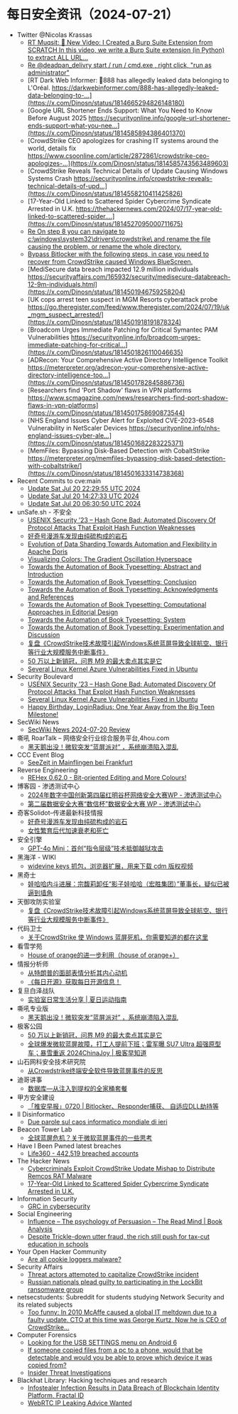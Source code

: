 # 每日安全资讯（2024-07-21）

- Twitter @Nicolas Krassas
  - [RT Muqsit: 🔴 New Video: I Created a Burp Suite Extension from SCRATCH In this video, we write a Burp Suite extension (in Python) to extract ALL URL...](https://x.com/Dinosn/status/1814684931320115633)
  - [Re @deadpan_delivry start / run / cmd.exe , right click, "run as administrator"](https://x.com/Dinosn/status/1814665850399457337)
  - [RT Dark Web Informer: 🚨888 has allegedly leaked data belonging to L'Oréal. https://darkwebinformer.com/888-has-allegedly-leaked-data-belonging-to-...](https://x.com/Dinosn/status/1814665294826148180)
  - [Google URL Shortener Ends Support: What You Need to Know Before August 2025 https://securityonline.info/google-url-shortener-ends-support-what-you-nee...](https://x.com/Dinosn/status/1814585894386401370)
  - [CrowdStrike CEO apologizes for crashing IT systems around the world, details fix https://www.csoonline.com/article/2872861/crowdstrike-ceo-apologizes-...](https://x.com/Dinosn/status/1814585743563489603)
  - [CrowdStrike Reveals Technical Details of Update Causing Windows Systems Crash https://securityonline.info/crowdstrike-reveals-technical-details-of-upd...](https://x.com/Dinosn/status/1814558210411425826)
  - [17-Year-Old Linked to Scattered Spider Cybercrime Syndicate Arrested in U.K. https://thehackernews.com/2024/07/17-year-old-linked-to-scattered-spider....](https://x.com/Dinosn/status/1814527095000711675)
  - [Re On step 8 you can navigate to c:\windows\system32\drivers\crowdstrike\ and rename the file causing the problem, or rename the whole directory.](https://x.com/Dinosn/status/1814526885386142159)
  - [Bypass Bitlocker with the following steps, in case you need to recover from CrowdStrike caused Windows BlueScreen.](https://x.com/Dinosn/status/1814526648043147704)
  - [MediSecure data breach impacted 12.9 million individuals https://securityaffairs.com/165932/security/medisecure-databreach-12-9m-individuals.html](https://x.com/Dinosn/status/1814501946759258204)
  - [UK cops arrest teen suspect in MGM Resorts cyberattack probe https://go.theregister.com/feed/www.theregister.com/2024/07/19/uk_mgm_suspect_arrested/](https://x.com/Dinosn/status/1814501918191878324)
  - [Broadcom Urges Immediate Patching for Critical Symantec PAM Vulnerabilities https://securityonline.info/broadcom-urges-immediate-patching-for-critical...](https://x.com/Dinosn/status/1814501826110046635)
  - [ADRecon: Your Comprehensive Active Directory Intelligence Toolkit https://meterpreter.org/adrecon-your-comprehensive-active-directory-intelligence-too...](https://x.com/Dinosn/status/1814501782845886736)
  - [Researchers find 'Port Shadow' flaws in VPN platforms https://www.scmagazine.com/news/researchers-find-port-shadow-flaws-in-vpn-platforms](https://x.com/Dinosn/status/1814501758690873544)
  - [NHS England Issues Cyber Alert for Exploited CVE-2023-6548 Vulnerability in NetScaler Devices https://securityonline.info/nhs-england-issues-cyber-ale...](https://x.com/Dinosn/status/1814501682283225371)
  - [MemFiles: Bypassing Disk-Based Detection with CobaltStrike https://meterpreter.org/memfiles-bypassing-disk-based-detection-with-cobaltstrike/](https://x.com/Dinosn/status/1814501633314738368)
- Recent Commits to cve:main
  - [Update Sat Jul 20 22:29:55 UTC 2024](https://github.com/trickest/cve/commit/e8797446febe781e49f6ee11c3fbc43c0a86c93f)
  - [Update Sat Jul 20 14:27:33 UTC 2024](https://github.com/trickest/cve/commit/7bde28c60ead127b5f90c428e78968dd658907d5)
  - [Update Sat Jul 20 06:30:50 UTC 2024](https://github.com/trickest/cve/commit/e3232d9eafce9d3eefd561f2cbb8003607294296)
- unSafe.sh - 不安全
  - [USENIX Security ’23 – Hash Gone Bad: Automated Discovery Of Protocol Attacks That Exploit Hash Function Weaknesses](https://buaq.net/go-251631.html)
  - [好奇号漫游车发现由纯硫构成的岩石](https://buaq.net/go-251607.html)
  - [Evolution of Data Sharding Towards Automation and Flexibility in Apache Doris](https://buaq.net/go-251617.html)
  - [Visualizing Colors: The Gradient Oscillation Hyperspace](https://buaq.net/go-251618.html)
  - [Towards the Automation of Book Typesetting: Abstract and Introduction](https://buaq.net/go-251619.html)
  - [Towards the Automation of Book Typesetting: Conclusion](https://buaq.net/go-251621.html)
  - [Towards the Automation of Book Typesetting: Acknowledgments and References](https://buaq.net/go-251620.html)
  - [Towards the Automation of Book Typesetting: Computational Approaches in Editorial Design](https://buaq.net/go-251622.html)
  - [Towards the Automation of Book Typesetting: System](https://buaq.net/go-251623.html)
  - [Towards the Automation of Book Typesetting: Experimentation and Discussion](https://buaq.net/go-251629.html)
  - [复盘《CrowdStrike技术故障引起Windows系统蓝屏导致全球航空、银行等行业大规模服务中断事件》](https://buaq.net/go-251582.html)
  - [50 万以上新销冠，问界 M9 的最大卖点其实是它](https://buaq.net/go-251634.html)
  - [Several Linux Kernel Azure Vulnerabilities Fixed in Ubuntu](https://buaq.net/go-251584.html)
- Security Boulevard
  - [USENIX Security ’23 – Hash Gone Bad: Automated Discovery Of Protocol Attacks That Exploit Hash Function Weaknesses](https://securityboulevard.com/2024/07/usenix-security-23-hash-gone-bad-automated-discovery-of-protocol-attacks-that-exploit-hash-function-weaknesses/)
  - [Several Linux Kernel Azure Vulnerabilities Fixed in Ubuntu](https://securityboulevard.com/2024/07/several-linux-kernel-azure-vulnerabilities-fixed-in-ubuntu/)
  - [Happy Birthday, LoginRadius: One Year Away from the Big Teen Milestone!](https://securityboulevard.com/2024/07/happy-birthday-loginradius-one-year-away-from-the-big-teen-milestone/)
- SecWiki News
  - [SecWiki News 2024-07-20 Review](http://www.sec-wiki.com/?2024-07-20)
- 嘶吼 RoarTalk – 网络安全行业综合服务平台,4hou.com
  - [黑天鹅出没！微软突发“蓝屏派对” ，系统崩溃陷入混乱](https://www.4hou.com/posts/QX1l)
- CCC Event Blog
  - [SeeZeit in Mainflingen bei Frankfurt](https://events.ccc.de/2024/07/20/seezeit/)
- Reverse Engineering
  - [REHex 0.62.0 - Bit-oriented Editing and More Colours!](https://www.reddit.com/r/ReverseEngineering/comments/1e835ai/rehex_0620_bitoriented_editing_and_more_colours/)
- 博客园 - 渗透测试中心
  - [2024年数字中国创新第四届红明谷杯网络安全大赛WP - 渗透测试中心](https://www.cnblogs.com/backlion/p/18314087)
  - [第二届数据安全大赛“数信杯”数据安全大赛 WP - 渗透测试中心](https://www.cnblogs.com/backlion/p/18314066)
- 奇客Solidot–传递最新科技情报
  - [好奇号漫游车发现由纯硫构成的岩石](https://www.solidot.org/story?sid=78753)
  - [女性繁育后代加速衰老和死亡](https://www.solidot.org/story?sid=78752)
- 安全引擎
  - [GPT-4o Mini：首创“指令层级”技术抵御越狱攻击](https://mp.weixin.qq.com/s?__biz=MzAxNTg0ODU4OQ==&mid=2650358574&idx=1&sn=c49c37c1b80241c9923c412fcd56de3e&chksm=83f026ccb487afdaa96708726983e91dbb697592b6988cf9674b6bcf8e5546128f66631189d7&scene=58&subscene=0#rd)
- 黑海洋 - WIKI
  - [widevine keys 抓包，浏览器扩展，用来下载 cdm 版权视频](https://www.upx8.com/4231)
- 黑奇士
  - [娃哈哈内斗进展：宗馥莉卸任“影子娃哈哈（宏胜集团）”董事长，疑似已被逼到墙角](https://mp.weixin.qq.com/s?__biz=MzI5ODYwNTE4Nw==&mid=2247488307&idx=1&sn=9df7cffb893ba0adc487dac706fb581e&chksm=eca21cdfdbd595c9afe98ee96ddd811f73546a6ea203d6fba02322833ca21b1df26981b7af55&scene=58&subscene=0#rd)
- 天御攻防实验室
  - [复盘《CrowdStrike技术故障引起Windows系统蓝屏导致全球航空、银行等行业大规模服务中断事件》](https://mp.weixin.qq.com/s?__biz=MzU0MzgyMzM2Nw==&mid=2247485936&idx=1&sn=ad2eed15aeb9627209c0a4659d3d5676&chksm=fb04ca98cc73438eed60da9af202a57b3b268c0cc96c7f165129e704a8ed76587568af3f8a66&scene=58&subscene=0#rd)
- 代码卫士
  - [关于CrowdStrike 使 Windows 蓝屏死机，你需要知道的都在这里](https://mp.weixin.qq.com/s?__biz=MzI2NTg4OTc5Nw==&mid=2247520109&idx=1&sn=f70fb8a65546c2f9ad15c895357b4258&chksm=ea94be07dde33711cb8de08051d20315cae01150c1cce58af83248ce1933418d827a742b82ab&scene=58&subscene=0#rd)
- 看雪学苑
  - [House of orange的进一步利用（house of orange+）](https://mp.weixin.qq.com/s?__biz=MjM5NTc2MDYxMw==&mid=2458564546&idx=1&sn=7f1801ef02129d0459b6dd9da1e97816&chksm=b18d874886fa0e5e3c16e8399befaec775b9c375d8f3f70c187b1fe2a935d54a702c2e168c8e&scene=58&subscene=0#rd)
- 情报分析师
  - [从特朗普的面部表情分析其内心动机](https://mp.weixin.qq.com/s?__biz=MzA3Mjc1MTkwOA==&mid=2650552881&idx=1&sn=cd0acf0bb45b0e6b92f98bc2656939b7&chksm=8711147ab0669d6c434c0cd81f5857212ab8e1f088ab896ad7beba78997e99fd2950cd5404f8&scene=58&subscene=0#rd)
  - [《每日开源》获取每日开源信息！](https://mp.weixin.qq.com/s?__biz=MzA3Mjc1MTkwOA==&mid=2650552881&idx=2&sn=37287c58a33e2581dc83d5e90a034735&chksm=8711147ab0669d6c2d17120e5cd88b3b10b3dd614bc914306650f62de7c3ed1d67909f97d903&scene=58&subscene=0#rd)
- 复旦白泽战队
  - [实验室日常生活分享 | 夏日运动指南](https://mp.weixin.qq.com/s?__biz=MzU4NzUxOTI0OQ==&mid=2247490599&idx=1&sn=804f5b0ec20b5b1987afca24e190c4ce&chksm=fdeb9859ca9c114f719eef8d3aa04e2b8c38bc15777db82776f8430619f37444bae525727d8d&scene=58&subscene=0#rd)
- 嘶吼专业版
  - [黑天鹅出没！微软突发“蓝屏派对” ，系统崩溃陷入混乱](https://mp.weixin.qq.com/s?__biz=MzI0MDY1MDU4MQ==&mid=2247577137&idx=1&sn=b9f33d4d1494ab62ecb3fb119a00d19c&chksm=e9147e0bde63f71d13394afe0ab88582451e64757bb0043b63eff9d47e8e1b5275749df38d96&scene=58&subscene=0#rd)
- 极客公园
  - [50 万以上新销冠，问界 M9 的最大卖点其实是它](https://mp.weixin.qq.com/s?__biz=MTMwNDMwODQ0MQ==&mid=2653048025&idx=1&sn=e3a0d63ceb566db0a79a6992b2be6fdf&chksm=7e57316f4920b8791e2ea4700c9ce45ce666f48cb1bb48770c7b7c054fefff8397cde3a5027a&scene=58&subscene=0#rd)
  - [全球爆发微软蓝屏故障，打工人提前下班；雷军曝 SU7 Ultra 超强原型车；暴雪重返 2024ChinaJoy | 极客早知道](https://mp.weixin.qq.com/s?__biz=MTMwNDMwODQ0MQ==&mid=2653048012&idx=1&sn=20cf1001e6b0975000077c9672c72314&chksm=7e57317a4920b86c4f85cb4b0b90c17939176c7eaac9b493860067b0554a74021bf26f7e1273&scene=58&subscene=0#rd)
- 山石网科安全技术研究院
  - [从Crowdstrike终端安全软件导致蓝屏事件的反思](https://mp.weixin.qq.com/s?__biz=MzUzMDUxNTE1Mw==&mid=2247507150&idx=1&sn=91eb6c465032efbcf0e738519c3228ba&chksm=fa520970cd258066e40e35b8927487652137d6d1960d6bd6765964260c11055768c99eba7168&scene=58&subscene=0#rd)
- 迪哥讲事
  - [数据库—从注入到提权的全家桶套餐](https://mp.weixin.qq.com/s?__biz=MzIzMTIzNTM0MA==&mid=2247495317&idx=1&sn=50ed65b8c8a3ce9b771e260204bbd0f3&chksm=e8a5e4f6dfd26de02e682868b39e54767755ae8fa0b513631d51ae9a8e89c5bc00602ec24ca8&scene=58&subscene=0#rd)
- 甲方安全建设
  - [「推安早报」0720 | Bitlocker、Responder捕获、 自适应DLL劫持等](https://mp.weixin.qq.com/s?__biz=MzU0MDcyMTMxOQ==&mid=2247487565&idx=1&sn=5dede3202afe5235a887e85139d6a3b8&chksm=fb35b985cc42309332cad90bf9a7487a396e5ab61e79389e4f141fc1551b815c2f9e298d7b32&scene=58&subscene=0#rd)
- Il Disinformatico
  - [Due parole sul caos informatico mondiale di ieri](http://attivissimo.blogspot.com/2024/07/due-parole-sul-caos-informatico.html)
- Beacon Tower Lab
  - [全球蓝屏危机？关于微软蓝屏事件的一些思考](https://mp.weixin.qq.com/s?__biz=MzkyNzcxNTczNA==&mid=2247486398&idx=1&sn=eeb5f328adc5de7125dc4960c14ed7a8&chksm=c2229347f5551a51931a135c711d17c33ac334b768fdf6072a03009c1de9a830ff906f60b5c1&scene=58&subscene=0#rd)
- Have I Been Pwned latest breaches
  - [Life360 - 442,519 breached accounts](https://haveibeenpwned.com/PwnedWebsites#Life360)
- The Hacker News
  - [Cybercriminals Exploit CrowdStrike Update Mishap to Distribute Remcos RAT Malware](https://thehackernews.com/2024/07/cybercriminals-exploit-crowdstrike.html)
  - [17-Year-Old Linked to Scattered Spider Cybercrime Syndicate Arrested in U.K.](https://thehackernews.com/2024/07/17-year-old-linked-to-scattered-spider.html)
- Information Security
  - [GRC in cybersecurity](https://www.reddit.com/r/Information_Security/comments/1e7spya/grc_in_cybersecurity/)
- Social Engineering
  - [Influence – The psychology of Persuasion – The Read Mind | Book Analysis](https://www.reddit.com/r/SocialEngineering/comments/1e843gn/influence_the_psychology_of_persuasion_the_read/)
  - [Despite Trickle-down utter fraud, the rich still push for tax-cut education in schools](https://www.reddit.com/r/SocialEngineering/comments/1e7pmvs/despite_trickledown_utter_fraud_the_rich_still/)
- Your Open Hacker Community
  - [Are all cookie loggers malware?](https://www.reddit.com/r/HowToHack/comments/1e88ofh/are_all_cookie_loggers_malware/)
- Security Affairs
  - [Threat actors attempted to capitalize CrowdStrike incident](https://securityaffairs.com/165953/malware/threat-actors-capitalize-crowdstrike-incident.html)
  - [Russian nationals plead guilty to participating in the LockBit ransomware group](https://securityaffairs.com/165941/cyber-crime/lockbit-ransomware-group-members-plead-guilty.html)
- netsecstudents: Subreddit for students studying Network Security and its related subjects
  - [Too funny: In 2010 McAffe caused a global IT meltdown due to a faulty update. CTO at this time was George Kurtz. Now he is CEO of CrowdStrike…](https://www.reddit.com/r/netsecstudents/comments/1e7ie0t/too_funny_in_2010_mcaffe_caused_a_global_it/)
- Computer Forensics
  - [Looking for the USB SETTINGS menu on Android 6](https://www.reddit.com/r/computerforensics/comments/1e859jp/looking_for_the_usb_settings_menu_on_android_6/)
  - [If someone copied files from a pc to a phone, would that be detectable and would you be able to prove which device it was copied from?](https://www.reddit.com/r/computerforensics/comments/1e88mtd/if_someone_copied_files_from_a_pc_to_a_phone/)
  - [Insider Threat Investigations](https://www.reddit.com/r/computerforensics/comments/1e7th9r/insider_threat_investigations/)
- Blackhat Library: Hacking techniques and research
  - [Infostealer Infection Results in Data Breach of Blockchain Identity Platform, Fractal ID](https://www.reddit.com/r/blackhat/comments/1e7xaiz/infostealer_infection_results_in_data_breach_of/)
  - [WebRTC IP Leaking Advice Wanted](https://www.reddit.com/r/blackhat/comments/1e7tbm0/webrtc_ip_leaking_advice_wanted/)
